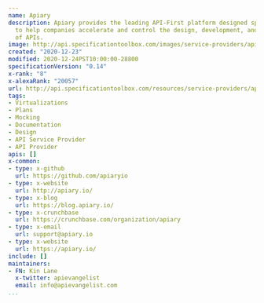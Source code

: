 ```yaml
---
name: Apiary
description: Apiary provides the leading API-First platform designed specifically
  to help companies accelerate and control the design, development, and documentation
  of APIs.
image: http://api.specificationtoolbox.com/images/service-providers/apiary.jpg
created: "2020-12-23"
modified: 2020-12-24PST10:00:00-28800
specificationVersion: "0.14"
x-rank: "8"
x-alexaRank: "20057"
url: http://api.specificationtoolbox.com/resources/service-providers/apiary/
tags:
- Virtualizations
- Plans
- Mocking
- Documentation
- Design
- API Service Provider
- API Provider
apis: []
x-common:
- type: x-github
  url: https://github.com/apiaryio
- type: x-website
  url: http://apiary.io/
- type: x-blog
  url: https://blog.apiary.io/
- type: x-crunchbase
  url: https://crunchbase.com/organization/apiary
- type: x-email
  url: support@apiary.io
- type: x-website
  url: https://apiary.io/
include: []
maintainers:
- FN: Kin Lane
  x-twitter: apievangelist
  email: info@apievangelist.com
...
```

